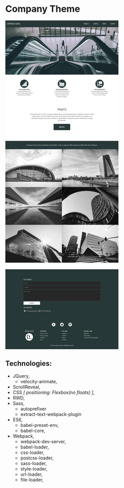 # Company Theme
![Screenshot](ctheme-97a71.firebaseapp.com_.png)
## Technologies:
* JQuery,
    - velocity-animate,
* ScrollReveal,
* CSS *[ positioning: Flexbox(no floats) ]*,
* RWD,
* Sass,
    - autoprefixer
    - extract-text-webpack-plugin
* ES6,
    - babel-preset-env,
    - babel-core,
* Webpack,
    - webpack-dev-server,  
    - babel-loader,
    - css-loader,
    - postcss-loader,
    - sass-loader,
    - style-loader,
    - url-loader,
    - file-loader,
